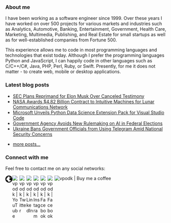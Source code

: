 ### About me

I have been working as a software engineer since 1999. Over these years I have worked on over 500 projects for various markets and industries such as Analytics, Automotive, Banking, Entertainment, Government, Health Care, Marketing, Multimedia, Publishing, and Real Estate for small startups as well as for well-established companies from Fortune 500.

This experience allows me to code in most programming languages and technologies that exist today. Although I prefer the programming languages Python and JavaScript, I can happily code in other languages such as C/C++/C#, Java, PHP, Perl, Ruby, or Swift. Presently, for me it does not matter - to create web, mobile or desktop applications.

### Latest blog posts

<!-- BLOG-POST-LIST:START -->
- [SEC Plans Reprimand for Elon Musk Over Canceled Testimony](https://medium.com/majordigest/sec-plans-reprimand-for-elon-musk-over-canceled-testimony-29e6ab5d42f5?source=rss-22947912adc0------2)
- [NASA Awards $4.82 Billion Contract to Intuitive Machines for Lunar Communications Network](https://medium.com/majordigest/nasa-awards-4-82-billion-contract-to-intuitive-machines-for-lunar-communications-network-561ed20c240b?source=rss-22947912adc0------2)
- [Microsoft Unveils Python Data Science Extension Pack for Visual Studio Code](https://medium.com/majordigest/microsoft-unveils-python-data-science-extension-pack-for-visual-studio-code-9d92135c9996?source=rss-22947912adc0------2)
- [Government Agency Avoids New Rulemaking on AI in Federal Elections](https://medium.com/majordigest/government-agency-avoids-new-rulemaking-on-ai-in-federal-elections-e4d444e60202?source=rss-22947912adc0------2)
- [Ukraine Bans Government Officials from Using Telegram Amid National Security Concerns](https://medium.com/majordigest/ukraine-bans-government-officials-from-using-telegram-amid-national-security-concerns-f04ae51f829c?source=rss-22947912adc0------2)
<!-- BLOG-POST-LIST:END -->
- [more posts...](https://medium.com/@vpodk)

### Connect with me
Feel free to contact me on any social networks:

[<img align="left" alt="vpodk.com" width="22px" src="https://raw.githubusercontent.com/iconic/open-iconic/master/svg/globe.svg" />][website]
[<img align="left" alt="vpodk | YouTube" width="22px" src="https://cdn.jsdelivr.net/npm/simple-icons@v3/icons/youtube.svg" />][youtube]
[<img align="left" alt="vpodk | Twitter" width="22px" src="https://cdn.jsdelivr.net/npm/simple-icons@v3/icons/twitter.svg" />][twitter]
[<img align="left" alt="vpodk | LinkedIn" width="22px" src="https://cdn.jsdelivr.net/npm/simple-icons@v3/icons/linkedin.svg" />][linkedin]
[<img align="left" alt="vpodk | Instagram" width="22px" src="https://cdn.jsdelivr.net/npm/simple-icons@v3/icons/instagram.svg" />][instagram]
[<img align="left" alt="vpodk | Facebook" width="22px" src="https://cdn.jsdelivr.net/npm/simple-icons@v3/icons/facebook.svg" />][facebook]
[<img align="left" alt="vpodk | Facebook" width="22px" src="https://cdn.jsdelivr.net/npm/simple-icons@v3/icons/medium.svg" />][medium]
[<img align="left" alt="vpodk | Buy me a coffee" height="24px" src="https://cdn.buymeacoffee.com/buttons/default-yellow.png" />][buymeacoffee]
<br>

<!-- Meta data -->
[website]: https://vpodk.com
[twitter]: https://twitter.com/vpodk
[youtube]: https://youtube.com/@vpodk
[instagram]: https://instagram.com/vpodk
[linkedin]: https://linkedin.com/in/vpodk
[facebook]: https://facebook.com/vpodk
[medium]: https://medium.com/@vpodk
[buymeacoffee]: https://www.buymeacoffee.com/vpodk
